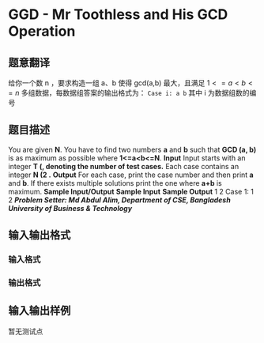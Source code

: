 # GGD - Mr Toothless and His GCD Operation

## 题意翻译

给你一个数 n ，要求构造一组 a、b 使得 gcd(a,b) 最大，且满足 $1<=a<b<=n$ 多组数据，每数据组答案的输出格式为： ``` Case i: a b ``` 其中 i 为数据组数的编号 

## 题目描述

You are given **N**. You have to find two numbers **a** and **b** such that **GCD (a, b)** is as maximum as possible where **1<=a<b<=N**. **Input** Input starts with an integer **T (, denoting the number of test cases.** Each case contains an integer **N (2 .** **Output** For each case, print the case number and then print **a** and **b**. If there exists multiple solutions print the one where **a+b** is maximum. **Sample Input/Output** **Sample Input** **Sample Output** 1 2 Case 1: 1 2 **_Problem Setter: Md Abdul Alim, Department of CSE, Bangladesh University of Business & Technology_**

## 输入输出格式

### 输入格式

### 输出格式

## 输入输出样例

暂无测试点

